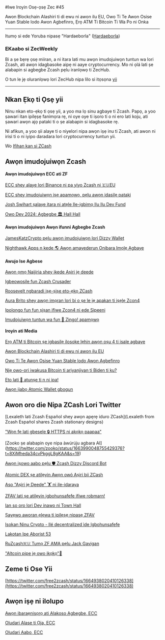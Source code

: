 #Iwe Iroyin Osẹ-ọsẹ Zec #45

Awon Blockchain Alashiri ti di ewu ni awon ilu EU, Owo Ti Te Awon Osise Yuan Stable lodo Awon Agbefinro, Ẹrọ ATM Ti Bitcoin Ti Wa Po ni Onka 


---

Itumọ si ede Yoruba nipasẹ "Hardaeborla" ([Hardaeborla](https://twitter.com/ayanlajaadebola))

### EKaabo si ZecWeekly
Bi a ṣe bẹrẹ ọsẹ miiran, a ni itara lati mu awọn imudojuiwọn tuntun wa lori Zcash, ati awọn idagbasoke aipẹ ni aaye cryptocurrency. Mo ni ọlá lati ṣe alabapin si agbegbe Zcash pẹlu iranlọwọ ti ZecHub.

O tun le jẹ oluranlọwọ lori ZecHub nipa lilo si itọsọna [yii](https://wiki.zechub.xyz/contribute)

---

## Nkan Ẹkọ ti Ọsẹ yii
Ninu nkan eto-ẹkọ ti ọsẹ yii, a yoo ma lọ sinu agbaye ti Zcash. Papọ, a yoo ṣawari itan ipilẹṣẹ fanimọra rẹ, ni oye oye ti iṣoro ti o ni ero lati koju, ati ṣawari awọn ajọ pataki ti o ṣe alabapin si idagbasoke rẹ.

Ni afikun, a yoo ṣii alaye ti o niyelori nipa awọn iṣẹ inu ti Zcash, ati awon ni irisi ti o ni iyipo daradara lori cryptocurrency tuntun yii.

Wo [Ifihan kan si ZCash](https://twitter.com/ZecHub/status/1663592938113204236?t=Kxe9cra2wckLjXOcqz5Y0A&s=19) 


## Awọn imudojuiwọn Zcash

####  Awọn imudojuiwọn ECC ati ZF
[ECC shey alaye lori Binance ni pa yiyo Zcash ni 🇪🇺EU](https://twitter.com/ElectricCoinCo/status/1663981122840084481?t=i4Qbx3S8Y52SwmbImSPsJg&s=19) 

[ECC shey imudojuiwọn iṣẹ apamọwọ, pẹlu awọn idasilẹ pataki](https://twitter.com/ElectricCoinCo/status/1663975183680524288?t=gOi77fWaPmjoc3gU84CzUg&s=1) 

[Josh Swihart ṣalaye itara ni atẹle Ile-igbimọ Ilu Ilu Dev Fund](https://twitter.com/jswihart/status/1664713263165345800?t=MTAnjRkgh02vlmxoB99uaw&s=19) 

[Owo Dev 2024: Agbegbe 🏛️ Hall Hall](https://twitter.com/zcash_community/status/1664346112881205248) 


####  Awọn imudojuiwọn Awọn ifunni Agbegbe Zcash

[JamesKatzCrypto pẹlu awọn imudojuiwọn lori Dizzy Wallet](https://twitter.com/ZcashFoundation/status/1663612684812664842?t=Qe6y63epC8uSuYg6GephDw&s=19) 

[Nighthawk Apps n kede 🌎 Awọn amayederun Onibara Imọlẹ Agbaye](https://twitter.com/nighthawkapps/status/1664256498271154176) 

#### Awujo Ise Agbese 
[Awọn ọmọ Naijiria shey ikede Aṣiri jẹ deede](https://twitter.com/ZcashNigeria/status/1663442306807083008?t=Td6s_cKzuvJoYVj0hTEDqw&s=19) 

[Igbeowosile fun Zcash Crusader](https://twitter.com/ZcashCrusader/status/1663160473913573376?t=O-q8Oa8j9EYjzfoSP5jZ3w&s=19) 

[Roosevelt ngbaradi iṣẹ-ṣiṣe eto-ẹkọ ZCash](https://twitter.com/gordonesroo/status/1663375102212202496?t=nn_GlvW4TfoF-yvB3Z42lg&s=19) 

[Aura Brito shey awọn imọran lori bi o ṣe le jẹ apakan ti iṣẹlẹ Zcon4](https://twitter.com/AuraBritoSM/status/1664778907961229312?t=O7O0_0G2CMCCemaLVzHs9Q&s=19) 

[Ipolongo fun fun ṣiṣan ifiwe Zcon4 ni ede Sipeeni](https://twitter.com/ZcastEsp/status/1664984780382011393?t=1sUFBK9CqbP4ykddRxMTqQ&s=19) 

[Imudojuiwọn tuntun wa fun 📲 Zingo! apamọwọ](https://twitter.com/ZingoLabs/status/1664768705023168516) 

#### Iroyin ati Media 
[Erọ ATM ti Bitcoin ṣe igbasilẹ ilosoke lẹhin awọn oṣu 4 ti isale agbaye](https://cointelegraph.com/news/net-Bitcoin-ATMs-record-an-increase-after-4-months-of-global-downtrend) 

[Awon Blockchain Alashiri ti di ewu ni awon ilu EU](https://www.coindesk.com/consensus-magazine/2023/02/09/blockchain-privacy-is-at-risk-in-the-eu/) 

[Owo Ti Te Awon Osise Yuan Stable lodo Awon Agbefinro](https://cointelegraph.com/magazine/yuan-stablecoin-team-arrested-wechats-new-bitcoin-prices-hk-crypto-rules-asia-express) 

[Njẹ owo-ori iwakusa Bitcoin ti ariyanjiyan ti Biden ti ku?](https://cointelegraph.com/news/is-biden-s-controversial-bitcoin-mining-tax-dead-or-set-to-rise-from-the-ashes) 

[Eto lati 🔧 atunṣe ti n ni ipa!](https://www.eff.org/deeplinks/2023/05/right-repair-law-minnesota-california-should-be-next) 

[Awọn ijabọ Atomic Wallet gbogun](https://twitter.com/AtomicWallet/status/1664946301815910400?s=20a) 





## Awon oro die Nipa ZCash Lori Twitter

[Lexaleth lati Zcash Español shey awọn apẹrẹ iduro ZCash](Lexaleth from Zcash Español shares Zcash stationary designs) 

["Wọn fẹ lati gbesele 🔒 HTTPS ni akọkọ paapaa"](https://twitter.com/ThorTorrens/status/1664120188621537284) 

[Zooko ṣe alabapin oye nipa àwúrúju agbara AI] (https://twitter.com/zooko/status/1663990048755429376?t=8XiMheda34cvPkggL8gKAA&s=19) 

[Awọn iṣowo aabo pẹlu 🛡️ Zcash Dizzy Discord Bot](https://twitter.com/Zcashbrazil/status/1663302492208218113?t=Hz2ZvXE3M5dGuR5VBmA5tw&s=19) 

[Atomic DEX ṣe atilẹyin Awọn owó Aṣiri bii ZCash](https://twitter.com/AtomicDEX/status/1664927164557582337?t=Px5IIYHcvBu674kpCPsnAg&s=19) 

[Aso "Aṣiri jẹ Deede" 🏋️ ni ile-idaraya](https://twitter.com/AAmandita_/status/1663626650687340544?t=amdoVlCT4atGaq9TvkUBJQ&s=19) 

[ZFAV lati ṣe atilẹyin igbohunsafefe ifiwe robmarn!](https://twitter.com/ZFAVClub/status/1664685437263151112?t=7ipzzYyXrtEXbg7i98zQHg&s=19) 

[Ian so oro lori Dev inawo ni Town Hall](https://twitter.com/iansagstette/status/1664601711678304258) 

[Ṣayẹwo aworan ẹlẹwa ti ipilẹṣẹ nipasẹ ZFAV](https://twitter.com/ZFAVClub/status/1664712616135065611?t=0TmsVAjvLv5uYEvHs76C4g&s=19) 

[Isokan Ninu Crypto - Ilé decentralized ìde Igbohunsafefe](https://twitter.com/DecredSociety/status/1665104908134096896) 

[Lakotan Ipe Aborist 53](https://twitter.com/zksquirrel/status/1664434261556879365) 

[RuZcash🇷🇺 Tumọ ZF AMA pẹlu Jack Gavigan](https://twitter.com/RuZcash/status/1665025878387032065) 

["Altcoin pipe jẹ owo ikọkọ"👀](https://twitter.com/ApeDurden/status/1664478598533890053) 





## Zeme ti Ose Yii 

[https://twitter.com/free2zcash/status/1664938020410126338](https://twitter.com/free2zcash/status/1664938020410126338) 

## Awọn iṣẹ ni ilolupo
[Awọn ibaraẹnisọrọ ati Alakoso Agbegbe, ECC](https://apply.workable.com/electric-coin-company/j/0EB27EE759/) 

[Oludari Alase ti Ọja, ECC](https://apply.workable.com/electric-coin-company/j/6ACEC09B90/) 

[Oludari Aabo, ECC](https://apply.workable.com/electric-coin-company/j/E68A4C20E2/) 




